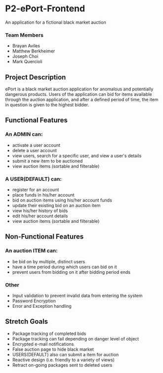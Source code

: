 # P2-ePort-Frontend

An application for a fictional black market auction 

### Team Members
* Brayan Aviles
* Matthew Berkheimer
* Joseph Choi
* Mark Quercioli

## Project Description
ePort is a black market auction application for anomalous and potentially dangerous products. 
Users of the application can bid for items available through the auction application, and after a defined
period of time, the item in question is given to the highest bidder.

## Functional Features
### An ADMIN can:

* activate a user account
* delete a user account
* view users, search for a specific user, and view a user's details
* submit a new item to be auctioned
* view auction items (sortable and filterable)

### A USER(DEFAULT) can:

* register for an account
* place funds in his/her account
* bid on auction items using his/her account funds
* update their existing bid on an auction item
* view his/her history of bids
* edit his/her account details
* view auction items (sortable and filterable)

## Non-Functional Features

### An auction ITEM can:

* be bid on by multiple, distinct users
* have a time period during which users can bid on it
* prevent users from bidding on it after bidding period ends

### Other 
* Input validation to prevent invalid data from entering the system
* Password Encryption
* Error and Exception handling

## Stretch Goals

* Package tracking of completed bids
* Package tracking can fail depending on danger level of object
* Encrypted e-mail notifications
* False auction page to hide black market
* USERS(DEFAULT) also can submit a item for auction
* Reactive design (i.e. friendly to a variety of views)
* Retract on-going packages sent to deleted users
